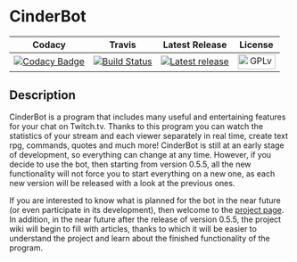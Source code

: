 # CinderBot
|Codacy|Travis|Latest Release|License|
|:----:|:-----------:|:------------:|:-----:|
|[![Codacy Badge](https://api.codacy.com/project/badge/Grade/b200dceb1a7144ff86e663710ccfbb82)](https://www.codacy.com/app/exanimoteam/CinderBot?utm_source=github.com&amp;utm_medium=referral&amp;utm_content=Vismar/CinderBot&amp;utm_campaign=Badge_Grade)|[![Build Status](https://travis-ci.org/Vismar/CinderBot.svg?branch=master)](https://travis-ci.org/Vismar/CinderBot)|[![Latest release](https://img.shields.io/badge/release-v0.5.5-blue.svg)](https://github.com/Vismar/CinderBot/releases/tag/v0.5.5)|<img src="https://fsfe.org/graphics/gplv3-logo-red.png" alt="GPLv3" width="67" height="27">|
## Description
CinderBot is a program that includes many useful and entertaining features for your chat on Twitch.tv. Thanks to this program you can watch the statistics of your stream and each viewer separately in real time, create text rpg, commands, quotes and much more! CinderBot is still at an early stage of development, so everything can change at any time. However, if you decide to use the bot, then starting from version 0.5.5, all the new functionality will not force you to start everything on a new one, as each new version will be released with a look at the previous ones.

If you are interested to know what is planned for the bot in the near future (or even participate in its development), then welcome to the [project page](https://tree.taiga.io/project/vismar-cinderbot/backlog). In addition, in the near future after the release of version 0.5.5, the project wiki will begin to fill with articles, thanks to which it will be easier to understand the project and learn about the finished functionality of the program.